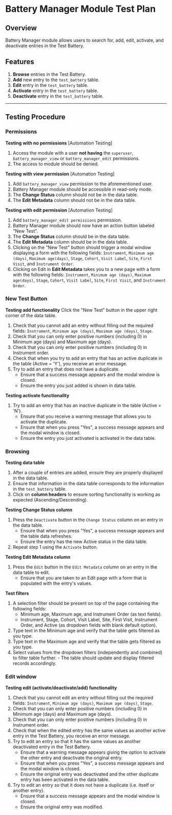 # Battery Manager Module Test Plan

##  Overview

Battery Manager module allows users to search for, add, edit, activate, and deactivate entries in the
Test Battery.

##  Features

1. **Browse** entries in the Test Battery.
2. **Add** new entry to the `test_battery` table.
3. **Edit** entry in the `test_battery` table.
4. **Activate** entry in the `test_battery` table.
5. **Deactivate** entry in the `test_battery` table.

---

##  Testing Procedure

### Permissions

**Testing with no permissions** [Automation Testing]
  1. Access the module with a user **not having** the `superuser`, `battery_manager_view` or `battery_manager_edit` permissions.
  2. The access to module should be denied.

**Testing with view permission** [Automation Testing]
  1. Add `battery_manager_view` permission to the aforementioned user.
  2. Battery Manager module should be accessible in read-only mode.
  3. The **Change Status** column should not be in the data table.
  4. The **Edit Metadata** column should not be in the data table.

**Testing with edit permission** [Automation Testing]
  1. Add `battery_manager_edit permissions` permission.
  2. Battery Manager module should now have an action button labeled "New Test".
  3. The **Change Status** column should be in the data table.
  4. The **Edit Metadata** column should be in the data table.
  5. Clicking on the "New Test" button should trigger a modal window displaying a form with the following fields:
     `Instrument`, `Minimum age (days)`, `Maximum age(days)`, `Stage`, `Cohort`, `Visit Label`, `Site`, `First Visit`,
     and `Instrument Order`.
  6. Clicking on Edit in **Edit Metadata** takes you to a new page with a form with the following fields:
     `Instrument`, `Minimum age (days)`, `Maximum age(days)`, `Stage`, `Cohort`, `Visit Label`, `Site`, `First Visit`,
     and `Instrument Order`.

### New Test Button

**Testing add functionality**
Click the "New Test" button in the upper right corner of the data table.
  1. Check that you cannot add an entry without filling out the required fields: `Instrument`, `Minimum age (days)`, `Maximum age (days)`, `Stage`.
  2. Check that you can only enter positive numbers (including 0) in Minimum age (days) and Maximum age (days).
  3. Check that you can only enter positive numbers (including 0) in Instrument order.
  4. Check that when you try to add an entry that has an active duplicate in the table (Active = 'Y'), you receive an error message.
  5. Try to add an entry that does not have a duplicate.
     - Ensure that a success message appears and the modal window is closed.
     - Ensure the entry you just added is shown in data table.

**Testing activate functionality**
  1. Try to add an entry that has an inactive duplicate in the table (Active = 'N').
     - Ensure that you receive a warning message that allows you to activate the duplicate.
     - Ensure that when you press "Yes", a success message appears and the modal window is closed.
     - Ensure the entry you just activated is activated in the data table.

### Browsing

**Testing data table**
  1. After a couple of entries are added, ensure they are properly displayed in the data table.
  2. Ensure that information in the data table corresponds to the information in the `test_battery` table.
  3. Click on **column headers** to ensure sorting functionality is working as expected (Ascending/Descending).

**Testing Change Status column**
  1. Press the `Deactivate` button in the `Change Status` column on an entry in the data table.
     - Ensure that when you press "Yes", a success message appears and the table data refreshes.
     - Ensure the entry has the new Active status in the data table.
  2. Repeat step 1 using the `Activate` button.

**Testing Edit Metadata column**
  1. Press the `Edit` button in the `Edit Metadata` column on an entry in the data table to edit.
     - Ensure that you are taken to an Edit page with a form that is populated with the entry's values.

**Test filters**
  1. A selection filter should be present on top of the page containing the following fields:
     - Minimum age, Maximum age, and Instrument Order (as text fields).
     - Instrument, Stage, Cohort, Visit Label, Site, First Visit, Instrument Order, and Active (as dropdown fields with blank default option).
  2. Type text in the Minimum age and verify that the table gets filtered as you type.
  3. Type text in the Maximum age and verify that the table gets filtered as you type.
  4. Select values from the dropdown filters (independently and combined) to filter table further.
    - The table should update and display filtered records accordingly.

### Edit window

**Testing edit (activate/deactivate/add) functionality**
  1. Check that you cannot edit an entry without filling out the required fields: `Instrument`, `Minimum age (days)`, `Maximum age (days)`, `Stage`.
  2. Check that you can only enter positive numbers (including 0) in Minimum age (days) and Maximum age (days).
  3. Check that you can only enter positive numbers (including 0) in Instrument order.
  4. Check that when the edited entry has the same values as another active entry in the Test Battery, you receive an error message.
  5. Try to edit an entry so that it has the same values as another deactivated entry in the Test Battery.
     - Ensure that a warning message appears giving the option to activate the other entry and deactivate the original entry.
     - Ensure that when you press "Yes", a success message appears and the modal window is closed.
     - Ensure the original entry was deactivated and the other duplicate entry has been activated in the data table.
  6. Try to edit an entry so that it does not have a duplicate (i.e. itself or another entry).
     - Ensure that a success message appears and the modal window is closed.
     - Ensure the original entry was modified.
